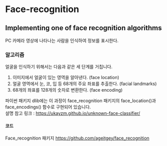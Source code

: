# Face-recognition
## Implementing one of face recognition algorithms
PC 카메라 영상에 나타나는 사람을 인식하여 정보를 표시한다.   

### 알고리즘
얼굴을 인식하기 위해서는 다음과 같은 세 단계를 거칩니다.   
           
1. 이미지에서 얼굴이 있는 영역을 알아낸다. (face location)   
2. 얼굴 영역에서 눈, 코, 입 등 68개의 주요 좌표를 추출한다. (facial landmarks)   
3. 68개의 좌표를 128개의 숫자로 변환한다. (face encoding)   
   
파이썬 패키지 dlib에는 이 과정이 face_recognition 패키지의 face_location()과 face_encodings() 함수로 구현되어 있습니다.    
설명 참고 링크 : https://ukayzm.github.io/unknown-face-classifier/   

#### 코드
Face_recognition 패키지
https://github.com/ageitgey/face_recognition
